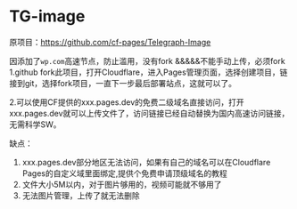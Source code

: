 # TG-image

原项目：https://github.com/cf-pages/Telegraph-Image

因添加了`wp.com`高速节点，防止滥用，没有fork
&&&&&不能手动上传，必须fork
1.github  fork此项目，打开Cloudflare，进入Pages管理页面，选择创建项目，链接到git，选择fork项目，一直下一步最后部署站点，这就可以了。

2.可以使用CF提供的xxx.pages.dev的免费二级域名直接访问，打开xxx.pages.dev就可以上传文件了，访问链接已经自动替换为国内高速访问链接，无需科学SW。


缺点：
1. xxx.pages.dev部分地区无法访问，如果有自己的域名可以在Cloudflare Pages的自定义域里面绑定,提供个免费申请顶级域名的教程  
2. 文件大小5M以内，对于图片够用的，视频可能就不够用了
3. 无法图片管理，上传了就无法删除
